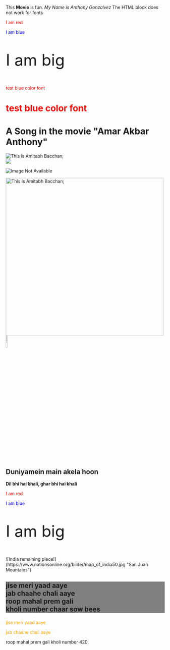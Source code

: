 This **Movie** is fun. <em>My Name is Anthony Gonzalvez</em>
The HTML block does not work for fonts
    <html>
            <head>
              <p style="color:red;">I am red</p>
              <p style="color:blue;">I am blue</p>
              <p style="font-size:50px;">I am big</p>
              <font color='red'>test blue color font</font>
            </head>
            
<font color='red'>test blue color font</font>
==============================
A Song in the movie "Amar Akbar Anthony"
========================================

![](/assets/images/SFL.jpeg "This is Amitabh Bacchan;")  
[![](/assets/images/SFL.jpeg)](https://www.youtube.com/watch?v=ORlfGLKTkUs) 

![Image Not Available](my_name_is_Raju.jpg)

<img src="/assets/images.SFL.jpeg" width="500" title="This is Amitabh Bacchan;" /> <br>
<img src="/assets/images.SFL.jpeg" width="10%" title="This is Amitabh Bacchan;" />

## Duniyamein main akela hoon 

  **Dil bhi hai khali, ghar bhi hai khali**    
<p style="color:red;">I am red</p>
<p style="color:blue;">I am blue</p>
<p style="font-size:50px;">I am big</p>
![India remaining piece!](https://www.nationsonline.org/bilder/map_of_india50.jpg "San Juan Mountains")
<h2> <p style="background-color:gray" > jise meri yaad aaye <br> jab chaahe chali aaye <br> roop mahal prem gali<br> kholi number chaar sow bees </p> </h2>
<font color="orange">
jise meri yaad aaye

jab chaahe chali aaye
</font>

roop mahal prem gali 
kholi number 420.
